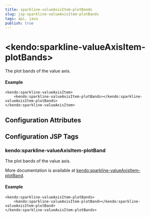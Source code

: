 ```yaml
---
title: sparkline-valueAxisItem-plotBands
slug: jsp-sparkline-valueAxisItem-plotBands
tags: api, java
publish: true
---
```


# \<kendo:sparkline-valueAxisItem-plotBands\>

The plot bands of the value axis.

#### Example
    <kendo:sparkline-valueAxisItem>
        <kendo:sparkline-valueAxisItem-plotBands></kendo:sparkline-valueAxisItem-plotBands>
    </kendo:sparkline-valueAxisItem>

## Configuration Attributes


##  Configuration JSP Tags

### kendo:sparkline-valueAxisItem-plotBand

The plot bands of the value axis.

More documentation is available at [kendo:sparkline-valueAxisItem-plotBand](/api/wrappers/jsp/sparkline/valueaxisitem-plotband).

#### Example

    <kendo:sparkline-valueAxisItem-plotBands>
        <kendo:sparkline-valueAxisItem-plotBand></kendo:sparkline-valueAxisItem-plotBand>
    </kendo:sparkline-valueAxisItem-plotBands>

